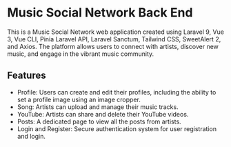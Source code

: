 # Music Social Network Back End

This is a Music Social Network web application created using Laravel 9, Vue 3, Vue CLI, Pinia Laravel API, Laravel Sanctum, Tailwind CSS, SweetAlert 2, and Axios. The platform allows users to connect with artists, discover new music, and engage in the vibrant music community.

## Features
- Profile: Users can create and edit their profiles, including the ability to set a profile image using an image cropper.
- Song: Artists can upload and manage their music tracks.
- YouTube: Artists can share and delete their YouTube videos.
- Posts: A dedicated page to view all the posts from artists.
- Login and Register: Secure authentication system for user registration and login.

